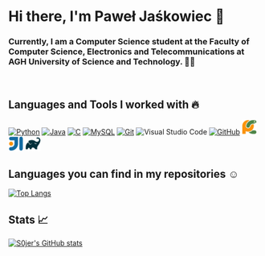 # Hi there, I'm Paweł Jaśkowiec :wave:


### Currently, I am a Computer Science student at the Faculty of Computer Science, Electronics and Telecommunications at AGH University of Science and Technology. :man_student:
<br />


## Languages and Tools I worked with :fire:

<a href="https://www.python.org/" title="Python"><img src="https://github.com/get-icon/geticon/raw/master/icons/python.svg" alt="Python" width="30px" height="30px"></a>
<a href="https://www.java.com/" title="Java"><img src="https://github.com/get-icon/geticon/raw/master/icons/java.svg" alt="Java" width="30px" height="30px"></a>
<a href="https://www.cprogramming.com/" title="C"><img src="https://github.com/get-icon/geticon/raw/master/icons/c.svg" alt="C" width="30px" height="30px"></a>
<a href="https://dev.mysql.com/" title="MySQL"><img src="https://github.com/get-icon/geticon/raw/master/icons/mysql.svg" alt="MySQL" width="21px" height="21px"></a>
<a href="https://git-scm.com/" title="Git"><img src="https://github.com/get-icon/geticon/raw/master/icons/git-icon.svg" alt="Git" width="30px" height="30px"></a>
<img src="https://cdn.jsdelivr.net/gh/devicons/devicon/icons/vscode/vscode-original.svg" alt="Visual Studio Code" width="30px" height="30px"></a>
<a href="https://github.com/" title="Github"><img src="https://user-images.githubusercontent.com/3369400/139447912-e0f43f33-6d9f-45f8-be46-2df5bbc91289.png" alt="GitHub" width="30px" height="30px"></a>
<a href="https://www.jetbrains.com/pycharm/" title="PyCharm"><img src="https://raw.githubusercontent.com/devicons/devicon/master/icons/pycharm/pycharm-original.svg" alt="PyCharm" width="30px" height="30px"></a>
<a href="https://www.jetbrains.com/idea/" title="InteliJ Idea"><img src="https://raw.githubusercontent.com/devicons/devicon/master/icons/intellij/intellij-original.svg" alt="InteliJ Idea" width="30px" height="30px"></a>
<a href="https://www.jetbrains.com/help/idea/gradle.html?source=google&medium=cpc&campaign=9731172174&gclid=CjwKCAjwo8-SBhAlEiwAopc9W1ioJh9rqQc_GVXt48ooaua5Ge-piQX6qYC_wNTT0dtr9XWgOiRH7BoChOsQAvD_BwE" title="Gradle"><img src="https://raw.githubusercontent.com/devicons/devicon/master/icons/gradle/gradle-plain.svg" alt="Gradle" width="30px" height="30px"></a>


## Languages you can find in my repositories :relaxed:

[![Top Langs](https://github-readme-stats.vercel.app/api/top-langs/?username=S0jer)](https://github.com/S0jer/github-readme-stats)


## Stats :chart_with_upwards_trend:

[![S0jer's GitHub stats](https://github-readme-stats.vercel.app/api?username=S0jer&show_icons=true&theme=radical)](https://github.com/S0jer/github-readme-stats)

